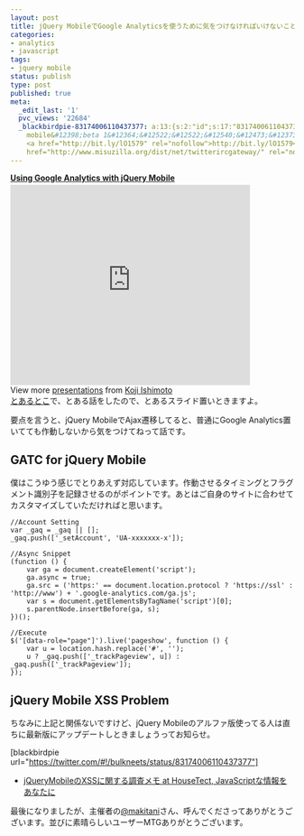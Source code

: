 ```yaml
---
layout: post
title: jQuery MobileでGoogle Analyticsを使うために気をつけなければいけないこと
categories:
- analytics
- javascript
tags:
- jquery mobile
status: publish
type: post
published: true
meta:
  _edit_last: '1'
  pvc_views: '22684'
  _blackbirdpie-83174006110437377: a:13:{s:2:"id";s:17:"83174006110437377";s:11:"screen_name";s:9:"bulkneets";s:9:"real_name";s:4:"mala";s:10:"tweet_text";s:389:"jQuery
    mobile&#12398;beta 1&#12364;&#12522;&#12522;&#12540;&#12473;&#12373;&#12428;&#12414;&#12375;&#12383;&#12364;&#12289;&#12381;&#12428;&#20197;&#21069;&#12398;&#12496;&#12540;&#12472;&#12519;&#12531;&#12399;&#20351;&#12387;&#12390;&#12356;&#12427;&#12384;&#12369;&#12391;XSS&#12364;&#12354;&#12426;&#12414;&#12377;
    <a href="http://bit.ly/lO1579" rel="nofollow">http://bit.ly/lO1579</a>";s:6:"source";s:97:"<a
    href="http://www.misuzilla.org/dist/net/twitterircgateway/" rel="nofollow">TweetIrcGateway</a>";s:11:"profile_pic";s:60:"http://a3.twimg.com/profile_images/18046622/ossan_normal.png";s:16:"profile_bg_color";s:6:"9ae4e8";s:15:"profile_bg_tile";s:1:"1";s:16:"profile_bg_image";s:70:"http://a3.twimg.com/profile_background_images/2583797/bicycle_fuba.jpg";s:18:"profile_text_color";s:6:"000000";s:18:"profile_link_color";s:6:"0000ff";s:10:"time_stamp";s:10:"1308665203";s:10:"utc_offset";s:5:"32400";}
---
```

<div id="__ss_8433078" style="width: 425px;"><strong style="display: block; margin: 12px 0 4px;"><a title="Using Google Analytics with jQuery Mobile" href="http://www.slideshare.net/t32k/using-google-analytics-with-jquery-mobile">Using Google Analytics with jQuery Mobile</a></strong> <iframe frameborder="0" height="355" marginheight="0" marginwidth="0" scrolling="no" src="http://www.slideshare.net/slideshow/embed_code/8433078" width="425"></iframe> View more <a href="http://www.slideshare.net/">presentations</a> from <a href="http://www.slideshare.net/t32k">Koji Ishimoto</a></div>
<a href="http://gatracker.org/">とあるとこ</a>で、とある話をしたので、とあるスライド置いときますよ。

要点を言うと、jQuery MobileでAjax遷移してると、普通にGoogle Analytics置いてても作動しないから気をつけてねって話です。

<!--more-->
<h2>GATC for jQuery Mobile</h2>
僕はこうゆう感じでとりあえず対応しています。作動させるタイミングとフラグメント識別子を記録させるのがポイントです。あとはご自身のサイトに合わせてカスタマイズしていただければと思います。

<pre><code>//Account Setting
var _gaq = _gaq || [];
_gaq.push(['_setAccount', 'UA-xxxxxxx-x']);

//Async Snippet
(function () {
    var ga = document.createElement('script');
    ga.async = true;
    ga.src = ('https:' == document.location.protocol ? 'https://ssl' : 'http://www') + '.google-analytics.com/ga.js';
    var s = document.getElementsByTagName('script')[0];
    s.parentNode.insertBefore(ga, s);
})();

//Execute
$('[data-role="page"]').live('pageshow', function () {
    var u = location.hash.replace('#', '');
    u ? _gaq.push(['_trackPageview', u]) : _gaq.push(['_trackPageview']);
});
</code></pre>

<h2>jQuery Mobile XSS Problem</h2>
ちなみに上記と関係ないですけど、jQuery Mobileのアルファ版使ってる人は直ちに最新版にアップデートしときましょうってお知らせ。

[blackbirdpie url="https://twitter.com/#!/bulkneets/status/83174006110437377"]
<ul>
	<li><a href="http://hisasann.com/housetect/2011/06/jquerymobilexss.html">jQueryMobileのXSSに関する調査メモ at HouseTect, JavaScriptな情報をあなたに </a></li>
</ul>
最後になりましたが、主催者の<a href="https://twitter.com/#!/makitani">@makitani</a>さん、呼んでくださってありがとうございます。並びに素晴らしいユーザーMTGありがとうございます。
<div id="extensionsWeblioEjBx" style="position: absolute; z-index: 2147483647; left: 15px; top: 516px; display: none;"><iframe frameborder="0" height="205" name="weblioExtensionsFrame" scrolling="no" src="http://api.weblio.jp/act/quote/v_1_0/e/?q=Tracking%20Snippet%0A&amp;type=elarge&amp;opul=chrome-extension%3A%2F%2Foingodpdjohhkelnginmkagmkbplgema%2Foptions.html" width="320"></iframe></div>
<div id="extensionsWeblioEjBx" style="position: absolute; z-index: 2147483647; left: 153px; top: 508px; display: none;"><iframe frameborder="0" height="205" name="weblioExtensionsFrame" scrolling="no" src="http://api.weblio.jp/act/quote/v_1_0/e/?q=Tracking%20Snippet%0A&amp;type=elarge&amp;opul=chrome-extension%3A%2F%2Foingodpdjohhkelnginmkagmkbplgema%2Foptions.html" width="320"></iframe></div>
<div id="extensionsWeblioEjBx" style="position: absolute; z-index: 2147483647; left: 14px; top: 532px; display: none;"><iframe frameborder="0" height="205" name="weblioExtensionsFrame" scrolling="no" src="http://api.weblio.jp/act/quote/v_1_0/e/?q=Tracking%20Snippet&amp;type=elarge&amp;opul=chrome-extension%3A%2F%2Foingodpdjohhkelnginmkagmkbplgema%2Foptions.html" width="320"></iframe></div>
<div id="extensionsWeblioEjBx" style="position: absolute; z-index: 2147483647; left: 102px; top: 513px; display: none;"><iframe frameborder="0" height="205" name="weblioExtensionsFrame" scrolling="no" src="http://api.weblio.jp/act/quote/v_1_0/e/?q=Google%20A&amp;type=elarge&amp;opul=chrome-extension%3A%2F%2Foingodpdjohhkelnginmkagmkbplgema%2Foptions.html" width="320"></iframe></div>
<div id="extensionsWeblioEjBx" style="position: absolute; z-index: 2147483647; left: 34px; top: 511px; display: none;"><iframe frameborder="0" height="205" name="weblioExtensionsFrame" scrolling="no" src="http://api.weblio.jp/act/quote/v_1_0/e/?q=oogle%20&amp;type=elarge&amp;opul=chrome-extension%3A%2F%2Foingodpdjohhkelnginmkagmkbplgema%2Foptions.html" width="320"></iframe></div>
<div id="extensionsWeblioEjBx" style="position: absolute; z-index: 2147483647; left: 259px; top: 514px; display: none;"><iframe frameborder="0" height="205" name="weblioExtensionsFrame" scrolling="no" src="http://api.weblio.jp/act/quote/v_1_0/e/?q=GATG%20for%20jQuery%20Mobile&amp;type=elarge&amp;opul=chrome-extension%3A%2F%2Foingodpdjohhkelnginmkagmkbplgema%2Foptions.html" width="320"></iframe></div>
